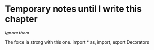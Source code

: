 # Temporary notes until I write this chapter
*Ignore them*

The force ia strong with this one.
import * as, import, export
Decorators